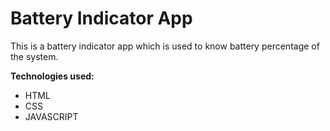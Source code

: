 # Battery Indicator App

This is a battery indicator app which is used to know battery percentage of the system.

**Technologies used:**

- HTML
- CSS
- JAVASCRIPT
